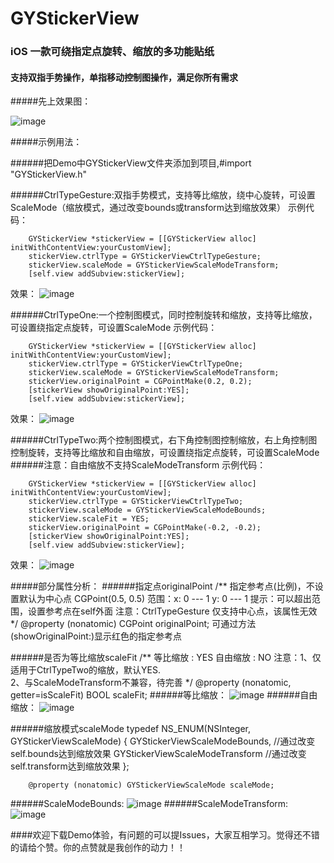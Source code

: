 # GYStickerView
### iOS 一款可绕指定点旋转、缩放的多功能贴纸
#### 支持双指手势操作，单指移动控制图操作，满足你所有需求


#####先上效果图：

![image](https://github.com/HuangGY1993/GYStickerView/blob/master/res/GYStickerView.gif)


#####示例用法：

######把Demo中GYStickerView文件夹添加到项目,#import "GYStickerView.h"

######CtrlTypeGesture:双指手势模式，支持等比缩放，绕中心旋转，可设置ScaleMode（缩放模式，通过改变bounds或transform达到缩放效果）
示例代码：

        GYStickerView *stickerView = [[GYStickerView alloc] initWithContentView:yourCustomView];
        stickerView.ctrlType = GYStickerViewCtrlTypeGesture;
        stickerView.scaleMode = GYStickerViewScaleModeTransform;
        [self.view addSubview:stickerView];
效果：
![image](https://github.com/HuangGY1993/GYStickerView/blob/master/res/CtrlTypeGesture.png)
 
 
######CtrlTypeOne:一个控制图模式，同时控制旋转和缩放，支持等比缩放，可设置绕指定点旋转，可设置ScaleMode
示例代码：

        GYStickerView *stickerView = [[GYStickerView alloc] initWithContentView:yourCustomView];
        stickerView.ctrlType = GYStickerViewCtrlTypeOne;
        stickerView.scaleMode = GYStickerViewScaleModeTransform;
        stickerView.originalPoint = CGPointMake(0.2, 0.2);
        [stickerView showOriginalPoint:YES];
        [self.view addSubview:stickerView];
效果：
![image](https://github.com/HuangGY1993/GYStickerView/blob/master/res/CtrlTypeOne.png)
 
 
######CtrlTypeTwo:两个控制图模式，右下角控制图控制缩放，右上角控制图控制旋转，支持等比缩放和自由缩放，可设置绕指定点旋转，可设置ScaleMode
######注意：自由缩放不支持ScaleModeTransform
示例代码：

        GYStickerView *stickerView = [[GYStickerView alloc] initWithContentView:yourCustomView];
        stickerView.ctrlType = GYStickerViewCtrlTypeTwo;
        stickerView.scaleMode = GYStickerViewScaleModeBounds;
        stickerView.scaleFit = YES;
        stickerView.originalPoint = CGPointMake(-0.2, -0.2);
        [stickerView showOriginalPoint:YES];
        [self.view addSubview:stickerView];
效果：
![image](https://github.com/HuangGY1993/GYStickerView/blob/master/res/CtrlTypeTwo.png)

 
 
 
 
#####部分属性分析：
######指定点originalPoint
        /**
        指定参考点(比例)，不设置默认为中心点 CGPoint(0.5, 0.5)
        范围：x: 0 --- 1
             y: 0 --- 1
        提示：可以超出范围，设置参考点在self外面
        注意：CtrlTypeGesture  仅支持中心点，该属性无效
        */
        @property (nonatomic) CGPoint originalPoint;
可通过方法(showOriginalPoint:)显示红色的指定参考点

######是否为等比缩放scaleFit
        /**
        等比缩放 : YES
        自由缩放 : NO
        注意：1、仅适用于CtrlTypeTwo的缩放，默认YES.  
             2、与ScaleModeTransform不兼容，待完善
        */
        @property (nonatomic, getter=isScaleFit) BOOL scaleFit;
######等比缩放：
![image](https://github.com/HuangGY1993/GYStickerView/blob/master/res/等比缩放.gif)
######自由缩放：
![image](https://github.com/HuangGY1993/GYStickerView/blob/master/res/自由缩放.gif)

######缩放模式scaleMode
        typedef NS_ENUM(NSInteger, GYStickerViewScaleMode) {
            GYStickerViewScaleModeBounds,    //通过改变self.bounds达到缩放效果
            GYStickerViewScaleModeTransform  //通过改变self.transform达到缩放效果
        };

        @property (nonatomic) GYStickerViewScaleMode scaleMode;
######ScaleModeBounds:
![image](https://github.com/HuangGY1993/GYStickerView/blob/master/res/ScaleModeBounds.gif)
######ScaleModeTransform:
![image](https://github.com/HuangGY1993/GYStickerView/blob/master/res/ScaleModeTransform.gif)


####欢迎下载Demo体验，有问题的可以提Issues，大家互相学习。觉得还不错的请给个赞。你的点赞就是我创作的动力！！
